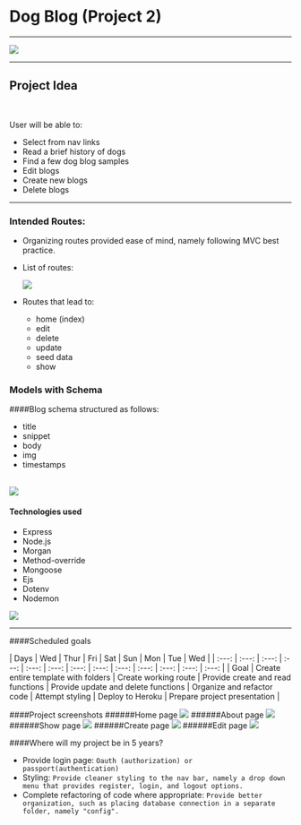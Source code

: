 # Dog Blog (Project 2)
---
<img src="https://media.istockphoto.com/photos/crazy-looking-black-and-white-border-collie-dog-say-looking-intently-picture-id1213516345?k=20&m=1213516345&s=612x612&w=0&h=_XUSwcrXe5HjI2QEby0ex6Tl1fB_YJUzUU8o2cUt0YA=">

---
## Project Idea
<br>

User will be able to:

- Select from nav links
- Read a brief history of dogs
- Find a few dog blog samples
- Edit blogs
- Create new blogs
- Delete blogs

---

### Intended Routes:

- Organizing routes provided ease of mind, namely following MVC best practice.

- List of routes:

	<img src="https://i.imgur.com/B3OIa05.png">

- Routes that lead to:
  - home (index)
  - edit
  - delete
  - update
  - seed data
  - show

### Models with Schema

####Blog schema structured as follows:

- title
- snippet
- body
- img
- timestamps
<br>
<img src="https://i.imgur.com/xtS6YVf.png">

#### Technologies used

- Express
- Node.js
- Morgan
- Method-override
- Mongoose
- Ejs
- Dotenv
- Nodemon

<img src="https://i.imgur.com/shVohx0.png">

---

####Scheduled goals

| Days | Wed | Thur | Fri | Sat | Sun | Mon | Tue | Wed |
| :---: | :---: | :---: | :---: | :---: | :---: | :---: | :---: | :---: | :---: | :---: | :---: | :---: |
| Goal | Create entire template with folders | Create working route | Provide create and read functions | Provide update and delete functions | Organize and refactor code  | Attempt styling | Deploy to Heroku | Prepare project presentation |

####Project screenshots
######Home page
<img src="https://i.imgur.com/5fcHV4M.png">
######About page
<img src="https://i.imgur.com/8DY5iC1.png">
######Show page
<img src="https://i.imgur.com/21BiaiG.png">
######Create page
<img src="https://i.imgur.com/ysr0bCU.png">
######Edit page
<img src="https://i.imgur.com/VoN7erR.png">

####Where will my project be in 5 years?
- Provide login page:
    ```Oauth (authorization) or passport(authentication)```
    <br>
- Styling:
    ```Provide cleaner styling to the nav bar, namely a drop down menu that provides register, login, and logout options.```
    <br>
- Complete refactoring of code where appropriate:
    ```Provide better organization, such as placing database connection in a separate folder, namely "config".```